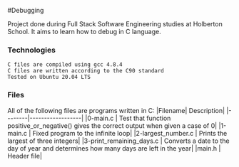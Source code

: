 #Debugging

Project done during Full Stack Software Engineering studies at Holberton School. It aims to learn how to debug in C language.
### Technologies

    C files are compiled using gcc 4.8.4
    C files are written according to the C90 standard
    Tested on Ubuntu 20.04 LTS

### Files

All of the following files are programs written in C:
|Filename| 	Description|
|--------|------------------|
|0-main.c |	Test that function positive_or_negative() gives the correct output when given a case of 0|
|1-main.c |	Fixed program to the infinite loop|
|2-largest_number.c |	Prints the largest of three integers|
|3-print_remaining_days.c |	Converts a date to the day of year and determines how many days are left in the year|
|main.h |	Header file|
